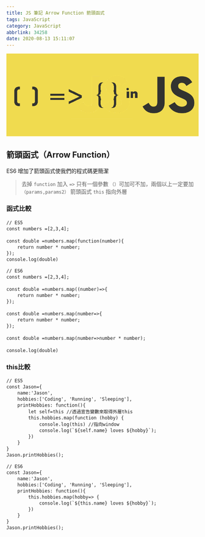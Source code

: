 ```yaml
---
title: JS 筆記 Arrow Function 箭頭函式
tags: JavaScript
category: JavaScript
abbrlink: 34258
date: 2020-08-13 15:11:07
---
```

![](/images/js01/js5.png)
## 箭頭函式（Arrow Function）
ES6 增加了箭頭函式使我們的程式碼更簡潔
> 去掉 `function` 加入 `=>`
> 只有一個參數 `（）`可加可不加，兩個以上一定要加 `（params,params2）`
> 箭頭函式 `this` 指向外層
### 函式比較
```
// ES5
const numbers =[2,3,4];

const double =numbers.map(function(number){
    return number * number;
});
console.log(double)
```
```
// ES6
const numbers =[2,3,4];

const double =numbers.map((number)=>{
    return number * number;
});

const double =numbers.map(number=>{
    return number * number;
});

const double =numbers.map(number=>number * number);

console.log(double)
```
### this比較
```
// ES5
const Jason={
    name:'Jason',
    hobbies:['Coding', 'Running', 'Sleeping'],
    printHobbies: function(){
        let self=this //透過宣告變數來取得外層this
        this.hobbies.map(function (hobby) {
            console.log(this) //指向window
            console.log(`${self.name} loves ${hobby}`); 
        })
    }
}
Jason.printHobbies();
```
```
// ES6
const Jason={
    name:'Jason',
    hobbies:['Coding', 'Running', 'Sleeping'],
    printHobbies: function(){
        this.hobbies.map(hobby=> {
            console.log(`${this.name} loves ${hobby}`); 
        })
    }
}
Jason.printHobbies();
```
